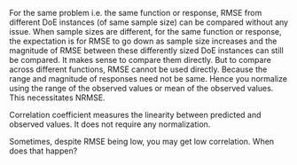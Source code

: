 For the same problem i.e. the same function or response, RMSE from different DoE instances (of same sample size) can be compared without any issue. 
When sample sizes are different, for the same function or response, the expectation is for RMSE to go down as sample size increases and the magnitude of RMSE between these differently sized DoE instances can still be compared. It makes sense to compare them directly.
But to compare across different functions, RMSE cannot be used directly. Because the range and magnitude of responses need not be same. Hence you normalize using the range of the observed values or mean of the observed values. This necessitates NRMSE.

Correlation coefficient measures the linearity between predicted and observed values. It does not require any normalization. 

Sometimes, despite RMSE being low, you may get low correlation. When does that happen?
